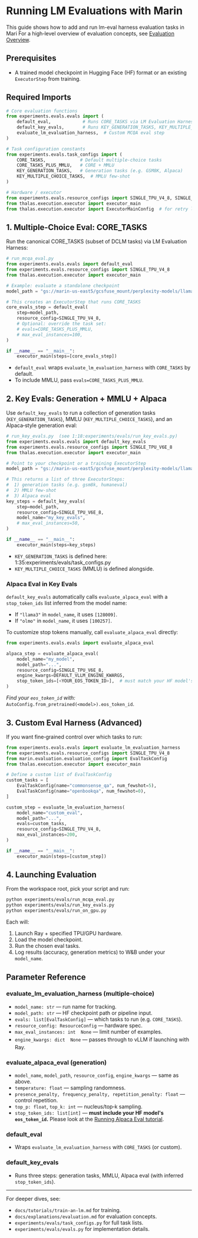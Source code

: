 # Running LM Evaluations with Marin

This guide shows how to add and run lm-eval harness evaluation tasks in Mari For a high‐level overview of evaluation concepts, see [Evaluation Overview](../explanations/evaluation.md).

## Prerequisites

- A trained model checkpoint in Hugging Face (HF) format or an existing `ExecutorStep` from training.

## Required Imports

```python
# Core evaluation functions
from experiments.evals.evals import (
    default_eval,            # Runs CORE_TASKS via LM Evaluation Harness
    default_key_evals,       # Runs KEY_GENERATION_TASKS, KEY_MULTIPLE_CHOICE_TASKS, and Alpaca
    evaluate_lm_evaluation_harness,  # Custom MCQA eval step
)

# Task configuration constants
from experiments.evals.task_configs import (
    CORE_TASKS,             # Default multiple‐choice tasks
    CORE_TASKS_PLUS_MMLU,   # CORE + MMLU
    KEY_GENERATION_TASKS,   # Generation tasks (e.g. GSM8K, Alpaca)
    KEY_MULTIPLE_CHOICE_TASKS,  # MMLU few‐shot
)

# Hardware / executor
from experiments.evals.resource_configs import SINGLE_TPU_V4_8, SINGLE_TPU_V6E_8
from thalas.execution.executor import executor_main
from thalas.execution.executor import ExecutorMainConfig  # for retry logic
```

## 1. Multiple‐Choice Eval: CORE_TASKS

Run the canonical CORE_TASKS (subset of DCLM tasks) via LM Evaluation Harness:

```python
# run_mcqa_eval.py
from experiments.evals.evals import default_eval
from experiments.evals.resource_configs import SINGLE_TPU_V4_8
from thalas.execution.executor import executor_main

# Example: evaluate a standalone checkpoint
model_path = "gs://marin-us-east5/gcsfuse_mount/perplexity-models/llama-200m"

# This creates an ExecutorStep that runs CORE_TASKS
core_evals_step = default_eval(
    step=model_path,
    resource_config=SINGLE_TPU_V4_8,
    # Optional: override the task set:
    # evals=CORE_TASKS_PLUS_MMLU,
    # max_eval_instances=100,
)

if __name__ == "__main__":
    executor_main(steps=[core_evals_step])
```

- `default_eval` wraps `evaluate_lm_evaluation_harness` with `CORE_TASKS` by default.
- To include MMLU, pass `evals=CORE_TASKS_PLUS_MMLU`.

## 2. Key Evals: Generation + MMLU + Alpaca

Use `default_key_evals` to run a collection of generation tasks (`KEY_GENERATION_TASKS`), MMLU (`KEY_MULTIPLE_CHOICE_TASKS`), and an Alpaca‐style generation eval:

```python
# run_key_evals.py  (see 1:18:experiments/evals/run_key_evals.py)
from experiments.evals.evals import default_key_evals
from experiments.evals.resource_configs import SINGLE_TPU_V6E_8
from thalas.execution.executor import executor_main

# Point to your checkpoint or a training ExecutorStep
model_path = "gs://marin-us-east5/gcsfuse_mount/perplexity-models/llama-200m"

# This returns a list of three ExecutorSteps:
#  1) generation tasks (e.g. gsm8k, humaneval)
#  2) MMLU few-shot
#  3) Alpaca eval
key_steps = default_key_evals(
    step=model_path,
    resource_config=SINGLE_TPU_V6E_8,
    model_name="my_key_evals",
    # max_eval_instances=50,
)

if __name__ == "__main__":
    executor_main(steps=key_steps)
```

- `KEY_GENERATION_TASKS` is defined here: 1:35:experiments/evals/task_configs.py
- `KEY_MULTIPLE_CHOICE_TASKS` (MMLU) is defined alongside.

### Alpaca Eval in Key Evals

`default_key_evals` automatically calls `evaluate_alpaca_eval` with a `stop_token_ids` list inferred from the model name:
- If `"llama3"` in `model_name`, it uses `[128009]`.
- If `"olmo"` in `model_name`, it uses `[100257]`.

To customize stop tokens manually, call `evaluate_alpaca_eval` directly:

```python
from experiments.evals.evals import evaluate_alpaca_eval

alpaca_step = evaluate_alpaca_eval(
    model_name="my_model",
    model_path="...",
    resource_config=SINGLE_TPU_V6E_8,
    engine_kwargs=DEFAULT_VLLM_ENGINE_KWARGS,
    stop_token_ids=[<YOUR_EOS_TOKEN_ID>],  # must match your HF model's eos_token_id
)
```

*Find your `eos_token_id` with:*  `AutoConfig.from_pretrained(<model>).eos_token_id`.

## 3. Custom Eval Harness (Advanced)

If you want fine‐grained control over which tasks to run:

```python
from experiments.evals.evals import evaluate_lm_evaluation_harness
from experiments.evals.resource_configs import SINGLE_TPU_V4_8
from marin.evaluation.evaluation_config import EvalTaskConfig
from thalas.execution.executor import executor_main

# Define a custom list of EvalTaskConfig
custom_tasks = [
    EvalTaskConfig(name="commonsense_qa", num_fewshot=5),
    EvalTaskConfig(name="openbookqa", num_fewshot=0),
]

custom_step = evaluate_lm_evaluation_harness(
    model_name="custom_eval",
    model_path="...",
    evals=custom_tasks,
    resource_config=SINGLE_TPU_V4_8,
    max_eval_instances=200,
)

if __name__ == "__main__":
    executor_main(steps=[custom_step])
```

## 4. Launching Evaluation

From the workspace root, pick your script and run:

```bash
python experiments/evals/run_mcqa_eval.py
python experiments/evals/run_key_evals.py
python experiments/evals/run_on_gpu.py
```
Each will:
1. Launch Ray + specified TPU/GPU hardware.
2. Load the model checkpoint.
3. Run the chosen eval tasks.
4. Log results (accuracy, generation metrics) to W&B under your `model_name`.

## Parameter Reference

### evaluate_lm_evaluation_harness (multiple‐choice)
- `model_name: str` — run name for tracking.
- `model_path: str` — HF checkpoint path or pipeline input.
- `evals: list[EvalTaskConfig]` — which tasks to run (e.g. `CORE_TASKS`).
- `resource_config: ResourceConfig` — hardware spec.
- `max_eval_instances: int  None` — limit number of examples.
- `engine_kwargs: dict  None` — passes through to vLLM if launching with Ray.

### evaluate_alpaca_eval (generation)
- `model_name`, `model_path`, `resource_config`, `engine_kwargs` — same as above.
- `temperature: float` — sampling randomness.
- `presence_penalty, frequency_penalty, repetition_penalty: float` — control repetition.
- `top_p: float`, `top_k: int` — nucleus/top‐k sampling.
- `stop_token_ids: list[int]` — **must include your HF model's `eos_token_id`.**
Please look at the [Running Alpaca Eval tutorial](run-alpaca-eval.md).

### default_eval
- Wraps `evaluate_lm_evaluation_harness` with `CORE_TASKS` (or custom).

### default_key_evals
- Runs three steps: generation tasks, MMLU, Alpaca eval (with inferred `stop_token_ids`).

---

For deeper dives, see:
- `docs/tutorials/train-an-lm.md` for training.
- `docs/explanations/evaluation.md` for evaluation concepts.
- `experiments/evals/task_configs.py` for full task lists.
- `experiments/evals/evals.py` for implementation details.
